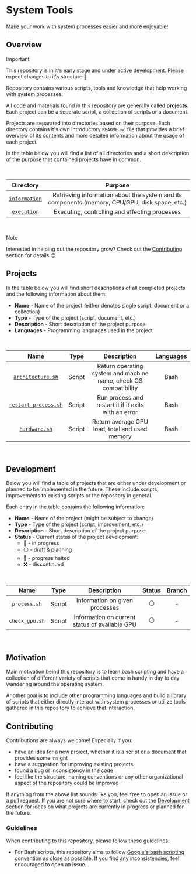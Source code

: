 # System Tools

Make your work with system processes easier and more enjoyable!

## Overview

> [!IMPORTANT]
> This repository is in it's early stage and under active development. Please expect changes to it's structure :construction:

Repository contains various scripts, tools and knowledge that help working with system processes.

All code and materials found in this repository are generally called **projects**. Each project can be a separate script, a collection of scripts or a document.

Projects are separated into directories based on their purpose. Each directory contains it's own introductory `README.md` file that provides a brief overview of its contents and more detailed information about the usage of each project.

In the table below you will find a list of all directories and a short description of the purpose that contained projects have in common.

<br>
<div align="center">

| Directory | Purpose |
|:---------:|:-----------:|
| [`information`](./information/) | Retrieving information about the system and its components (memory, CPU/GPU, disk space, etc.) |
| [`execution`](./execution/) | Executing, controlling and affecting processes |

</div>
<br>

> [!NOTE]
> Interested in helping out the repository grow? Check out the [Contributing](#contributing) section for details :blush:

## Projects

In the table below you will find short descriptions of all completed projects and the following information about them:
* **Name** - Name of the project (either denotes single script, document or a collection)
* **Type** - Type of the project (script, document, etc.)
* **Description** - Short description of the project purpose
* **Languages** - Programming languages used in the project

<br>
<div align="center">

| Name | Type | Description | Languages |
|:------:|:-----------:|:--------:|:-------:|
| [`architecture.sh`](./information/architecture.sh) | Script | Return operating system and machine name, check OS compatibility | Bash |
| [`restart_process.sh`](./execution/restart_process.sh) | Script | Run process and restart it if it exits with an error | Bash |
| [`hardware.sh`](./information/hardware.sh) | Script | Return average CPU load, total and used memory | Bash |

</div>
<br>

## Development

Below you will find a table of projects that are either under development or planned to be implemented in the future. These include scripts, improvements to existing scripts or the repository in general.

Each entry in the table contains the following information:
* **Name** - Name of the project (might be subject to change)
* **Type** - Type of the project (script, improvement, etc.)
* **Description** - Short description of the project purpose
* **Status** - Current status of the project development:
    * :large_blue_circle: - in progress
    * :white_circle: - draft & planning
    * :stop_sign: - progress halted
    * :x: - discontinued

<br>
<div align="center">

| Name | Type | Description | Status | Branch |
|:----:|:----:|:-----------:|:------:|:------:|
| `process.sh` | Script | Information on given processes | :white_circle: | - |
| `check_gpu.sh` | Script | Information on current status of available GPU | :white_circle: | - |

</div>
<br>

## Motivation

Main motivation beind this repository is to learn bash scripting and have a collection of different variety of scripts that come in handy in day to day wandering around the operating system.

Another goal is to include other programming languages and build a library of scripts that either directly interact with system processes or utilize tools gathered in this repository to achieve that interaction.

## Contributing

Contributions are always welcome! Especially if you:
* have an idea for a new project, whether it is a script or a document that provides some insight
* have a suggestion for improving existing projects
* found a bug or inconsistency in the code
* feel like the structure, naming conventions or any other organizational aspect of the repository could be improved

If anything from the above list sounds like you, feel free to open an issue or a pull request. If you are not sure where to start, check out the [Development](#development) section for ideas on what projects are currently in progress or planned for the future.

### Guidelines

When contributing to this repository, please follow these guidelines:

* For Bash scripts, this repository aims to follow [Google's bash scripting convention](https://google.github.io/styleguide/shellguide.html) as close as possible. If you find any inconsistencies, feel encouraged to open an issue.
